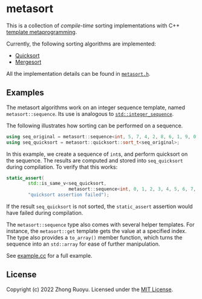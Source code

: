 # metasort

This is a collection of *compile-time* sorting implementations with C++
[template metaprogramming](https://en.wikipedia.org/wiki/Template_metaprogramming).

Currently, the following sorting algorithms are implemented:

- [Quicksort](https://en.wikipedia.org/wiki/Quicksort)
- [Mergesort](https://en.wikipedia.org/wiki/Merge_sort)

All the implementation details can be found in [`metasort.h`](metasort.h).

## Examples

The metasort algorithms work on an integer sequence template,
named `metasort::sequence`. Its use is analogous to
[`std::integer_sequence`](https://en.cppreference.com/w/cpp/utility/integer_sequence).

The following illustrates how sorting can be performed on a sequence.

```c++
using seq_original = metasort::sequence<int, 5, 7, 4, 2, 8, 6, 1, 9, 0, 3>;
using seq_quicksort = metasort::quicksort::sort_t<seq_original>;
```

In this example, we create a sequence of `int`s, and perform quicksort on the
sequence. The results are computed and stored into `seq_quicksort` during
compilation. To verify that this works:

```c++
static_assert(
        std::is_same_v<seq_quicksort,
                       metasort::sequence<int, 0, 1, 2, 3, 4, 5, 6, 7, 8, 9>>,
        "quicksort assertion failed");
```

If the result `seq_quicksort` is not sorted, the `static_assert` assertion
would have failed during compilation.

The `metasort::sequence` type also comes with several helper templates. For
instance, the `metasort::get` template gets the value at a specified index. The
type also provides a `to_array()` member function, which turns the sequence
into an `std::array` for ease of further manipulation.

See [example.cc](example.cc) for a full example.

## License

Copyright (c) 2022 Zhong Ruoyu. Licensed under the [MIT License](LICENSE).
